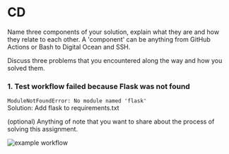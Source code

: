 # CD

Name three components of your solution, explain what they are and how they relate to each other. A 'component' can be anything from GitHub Actions or Bash to Digital Ocean and SSH.

Discuss three problems that you encountered along the way and how you solved them.

### 1. Test workflow failed because Flask was not found

```ModuleNotFoundError: No module named 'flask'```   
Solution: Add flask to requirements.txt

(optional) Anything of note that you want to share about the process of solving this assignment.

![example workflow](https://github.com/jellerodenburg/CD/actions/workflows/run-test.yml/badge.svg)
